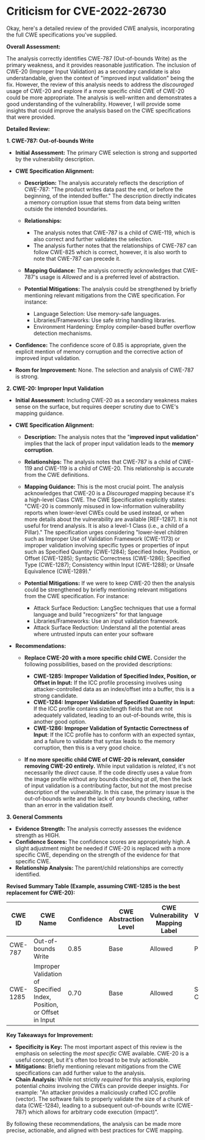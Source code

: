 # Criticism for CVE-2022-26730

Okay, here's a detailed review of the provided CWE analysis, incorporating the full CWE specifications you've supplied.

**Overall Assessment:**

The analysis correctly identifies CWE-787 (Out-of-bounds Write) as the primary weakness, and it provides reasonable justification. The inclusion of CWE-20 (Improper Input Validation) as a secondary candidate is also understandable, given the context of "improved input validation" being the fix. However, the review of this analysis needs to address the *discouraged* usage of CWE-20 and explore if a more specific child CWE of CWE-20 could be more appropriate.  The analysis is well-written and demonstrates a good understanding of the vulnerability.  However, I will provide some insights that could improve the analysis based on the CWE specifications that were provided.

**Detailed Review:**

**1. CWE-787: Out-of-bounds Write**

*   **Initial Assessment:**  The primary CWE selection is strong and supported by the vulnerability description.
*   **CWE Specification Alignment:**

    *   **Description:** The analysis accurately reflects the description of CWE-787: "The product writes data past the end, or before the beginning, of the intended buffer." The description directly indicates a memory corruption issue that stems from data being written outside the intended boundaries.
    *   **Relationships:**
        *   The analysis notes that CWE-787 is a child of CWE-119, which is also correct and further validates the selection.
        *   The analysis further notes that the relationships of CWE-787 can follow CWE-825 which is correct, however, it is also worth to note that CWE-787 can precede it.
    *   **Mapping Guidance:** The analysis correctly acknowledges that CWE-787's usage is *Allowed* and is a preferred level of abstraction.
    *   **Potential Mitigations:** The analysis could be strengthened by briefly mentioning relevant mitigations from the CWE specification. For instance:

        *   Language Selection: Use memory-safe languages.
        *   Libraries/Frameworks: Use safe string handling libraries.
        *   Environment Hardening: Employ compiler-based buffer overflow detection mechanisms.
*   **Confidence:** The confidence score of 0.85 is appropriate, given the explicit mention of memory corruption and the corrective action of improved input validation.
*   **Room for Improvement:** None. The selection and analysis of CWE-787 is strong.

**2. CWE-20: Improper Input Validation**

*   **Initial Assessment:**  Including CWE-20 as a secondary weakness makes sense on the surface, but requires deeper scrutiny due to CWE's mapping guidance.
*   **CWE Specification Alignment:**

    *   **Description:** The analysis notes that the "**improved input validation**" implies that the lack of proper input validation leads to the **memory corruption**.
    *   **Relationships:** The analysis notes that CWE-787 is a child of CWE-119 and CWE-119 is a child of CWE-20. This relationship is accurate from the CWE definitions.
    *   **Mapping Guidance:** This is the most crucial point. The analysis acknowledges that CWE-20 is a *Discouraged* mapping because it's a high-level Class CWE. The CWE Specification explicitly states: "CWE-20 is commonly misused in low-information vulnerability reports when lower-level CWEs could be used instead, or when more details about the vulnerability are available [REF-1287]. It is not useful for trend analysis. It is also a level-1 Class (i.e., a child of a Pillar)."  The specification urges considering "lower-level children such as Improper Use of Validation Framework (CWE-1173) or improper validation involving specific types or properties of input such as Specified Quantity (CWE-1284); Specified Index, Position, or Offset (CWE-1285); Syntactic Correctness (CWE-1286); Specified Type (CWE-1287); Consistency within Input (CWE-1288); or Unsafe Equivalence (CWE-1289)."
    *   **Potential Mitigations:** If we were to keep CWE-20 then the analysis could be strengthened by briefly mentioning relevant mitigations from the CWE specification. For instance:

        *   Attack Surface Reduction: LangSec techniques that use a formal language and build "recognizers" for that language
        *   Libraries/Frameworks: Use an input validation framework.
        *   Attack Surface Reduction: Understand all the potential areas where untrusted inputs can enter your software

*   **Recommendations:**
    *   **Replace CWE-20 with a more specific child CWE.**  Consider the following possibilities, based on the provided descriptions:
        *   **CWE-1285: Improper Validation of Specified Index, Position, or Offset in Input:** If the ICC profile processing involves using attacker-controlled data as an index/offset into a buffer, this is a strong candidate.
        *   **CWE-1284: Improper Validation of Specified Quantity in Input:** If the ICC profile contains size/length fields that are not adequately validated, leading to an out-of-bounds write, this is another good option.
        *   **CWE-1286: Improper Validation of Syntactic Correctness of Input**: If the ICC profile has to conform with an expected syntax, and a failure to validate that syntax leads to the memory corruption, then this is a very good choice.

    *   **If no more specific child CWE of CWE-20 is relevant, consider removing CWE-20 entirely.** While input validation is *related*, it's not necessarily the *direct* cause.  If the code directly uses a value from the image profile without any bounds checking *at all*, then the lack of input validation is a contributing factor, but not the most precise description of the vulnerability. In this case, the primary issue is the out-of-bounds write and the lack of *any* bounds checking, rather than an error in the validation itself.

**3. General Comments**

*   **Evidence Strength:** The analysis correctly assesses the evidence strength as HIGH.
*   **Confidence Scores:** The confidence scores are appropriately high. A slight adjustment might be needed if CWE-20 is replaced with a more specific CWE, depending on the strength of the evidence for that specific CWE.
*   **Relationship Analysis:** The parent/child relationships are correctly identified.

**Revised Summary Table (Example, assuming CWE-1285 is the best replacement for CWE-20):**

| CWE ID | CWE Name | Confidence | CWE Abstraction Level | CWE Vulnerability Mapping Label | CWE-Vulnerability Mapping Notes |
|---|---|---|---|---|---|
| CWE-787 | Out-of-bounds Write | 0.85 | Base | Allowed | Primary CWE |
| CWE-1285 | Improper Validation of Specified Index, Position, or Offset in Input | 0.70 | Base | Allowed | Secondary Candidate |

**Key Takeaways for Improvement:**

*   **Specificity is Key:** The most important aspect of this review is the emphasis on selecting the *most specific* CWE available.  CWE-20 is a useful concept, but it's often too broad to be truly actionable.
*   **Mitigations:** Briefly mentioning relevant mitigations from the CWE specifications can add further value to the analysis.
*   **Chain Analysis:**  While not strictly *required* for this analysis, exploring potential *chains* involving the CWEs can provide deeper insights. For example: "An attacker provides a maliciously crafted ICC profile (vector). The software fails to properly validate the size of a chunk of data (CWE-1284), leading to a subsequent out-of-bounds write (CWE-787) which allows for arbitrary code execution (impact)".

By following these recommendations, the analysis can be made more precise, actionable, and aligned with best practices for CWE mapping.